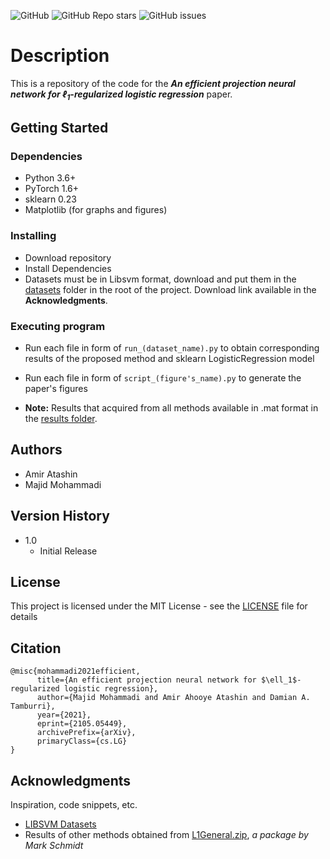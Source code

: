 ![GitHub](https://img.shields.io/github/license/Majeed7/L1LR?logo=license&style=flat-square)
![GitHub Repo stars](https://img.shields.io/github/stars/Majeed7/L1LR?logo=stars&style=flat-square)
![GitHub issues](https://img.shields.io/github/issues-raw/Majeed7/L1LR?logo=open_issues&style=flat-square)

# Description

This is a repository of the code for the ***An efficient projection neural network for ℓ<sub>1</sub>-regularized logistic regression*** paper.

## Getting Started

### Dependencies

* Python 3.6+
* PyTorch 1.6+
* sklearn 0.23
* Matplotlib (for graphs and figures)

### Installing

* Download repository
* Install Dependencies
* Datasets must be in Libsvm format, download and put them in the [datasets](./datasets) folder in the root of the project. Download link available in the **Acknowledgments**.
    
### Executing program

* Run each file in form of `run_(dataset_name).py` to obtain corresponding results of the proposed method and sklearn LogisticRegression model

* Run each file in form of `script_(figure's_name).py` to generate the paper's figures

* **Note:** Results that acquired from all methods available in .mat format in the [results folder](./results).

## Authors

* Amir Atashin
* Majid Mohammadi

## Version History

* 1.0
    * Initial Release

## License

This project is licensed under the MIT License - see the [LICENSE](./LICENSE) file for details

## Citation
```
@misc{mohammadi2021efficient,
      title={An efficient projection neural network for $\ell_1$-regularized logistic regression}, 
      author={Majid Mohammadi and Amir Ahooye Atashin and Damian A. Tamburri},
      year={2021},
      eprint={2105.05449},
      archivePrefix={arXiv},
      primaryClass={cs.LG}
}
```

## Acknowledgments

Inspiration, code snippets, etc.
* [LIBSVM Datasets](https://www.csie.ntu.edu.tw/~cjlin/libsvmtools/datasets/binary.html)
* Results of other methods obtained from [L1General.zip](https://www.cs.ubc.ca/~schmidtm/Software/L1General.html), *a package by Mark Schmidt*
